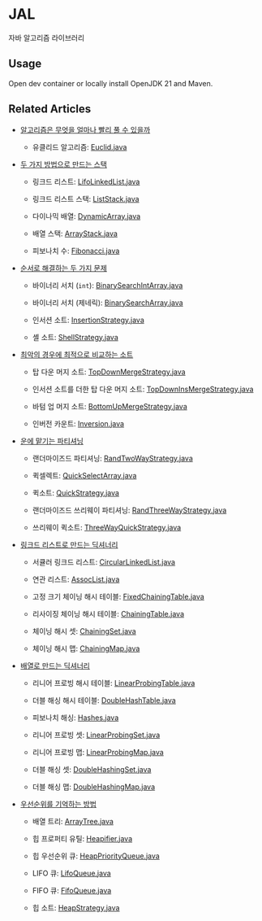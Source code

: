 # JAL

자바 알고리즘 라이브러리

## Usage

Open dev container or locally install OpenJDK 21 and Maven.

## Related Articles

- [알고리즘은 무엇을 얼마나 빨리 풀 수 있을까](https://drop.rooi.dev/posts/2024/05/07/01)

  - 유클리드 알고리즘: [Euclid.java](./src/main/java/org/jal/math/Euclid.java)

- [두 가지 방법으로 만드는 스택](https://drop.rooi.dev/posts/2024/05/09/01)

  - 링크드 리스트: [LifoLinkedList.java](./src/main/java/org/jal/collections/list/LifoLinkedList.java)

  - 링크드 리스트 스택: [ListStack.java](./src/main/java/org/jal/collections/stack/ListStack.java)

  - 다이나믹 배열: [DynamicArray.java](./src/main/java/org/jal/collections/array/DynamicArray.java)

  - 배열 스택: [ArrayStack.java](./src/main/java/org/jal/collections/stack/ArrayStack.java)

  - 피보나치 수: [Fibonacci.java](./src/main/java/org/jal/math/Fibonacci.java)

- [순서로 해결하는 두 가지 문제](https://drop.rooi.dev/posts/2024/05/16/01)

  - 바이너리 서치 (`int`): [BinarySearchIntArray.java](./src/main/java/org/jal/search/BinarySearchIntArray.java)

  - 바이너리 서치 (제네릭): [BinarySearchArray.java](./src/main/java/org/jal/search/BinarySearchArray.java)

  - 인서션 소트: [InsertionStrategy.java](./src/main/java/org/jal/sorting/strategy/arrays/InsertionStrategy.java)

  - 셸 소트: [ShellStrategy.java](./src/main/java/org/jal/sorting/strategy/arrays/ShellStrategy.java)

- [최악의 경우에 최적으로 비교하는 소트](https://drop.rooi.dev/posts/2024/05/21/01)

  - 탑 다운 머지 소트: [TopDownMergeStrategy.java](./src/main/java/org/jal/sorting/strategy/arrays/TopDownMergeStrategy.java)

  - 인서션 소트를 더한 탑 다운 머지 소트: [TopDownInsMergeStrategy.java](./src/main/java/org/jal/sorting/strategy/arrays/TopDownInsMergeStrategy.java)

  - 바텀 업 머지 소트: [BottomUpMergeStrategy.java](./src/main/java/org/jal/sorting/strategy/arrays/BottomUpMergeStrategy.java)

  - 인버전 카운트: [Inversion.java](./src/main/java/org/jal/sorting/util/Inversion.java)

- [운에 맡기는 파티셔닝](https://drop.rooi.dev/posts/2024/06/15/01)

  - 랜더마이즈드 파티셔닝: [RandTwoWayStrategy.java](./src/main/java/org/jal/partition/RandTwoWayStrategy.java)

  - 퀵셀렉트: [QuickSelectArray.java](./src/main/java/org/jal/search/QuickSelectArray.java)

  - 퀵소트: [QuickStrategy.java](./src/main/java/org/jal/sorting/strategy/arrays/QuickStrategy.java)

  - 랜더마이즈드 쓰리웨이 파티셔닝: [RandThreeWayStrategy.java](./src/main/java/org/jal/partition/RandThreeWayStrategy.java)

  - 쓰리웨이 퀵소트: [ThreeWayQuickStrategy.java](./src/main/java/org/jal/sorting/strategy/arrays/ThreeWayQuickStrategy.java)

- [링크드 리스트로 만드는 딕셔너리](https://drop.rooi.dev/posts/2024/06/29/01/)

  - 서큘러 링크드 리스트: [CircularLinkedList.java](./src/main/java/org/jal/collections/list/CircularLinkedList.java)

  - 연관 리스트: [AssocList.java](./src/main/java/org/jal/collections/dictionary/AssocList.java)

  - 고정 크기 체이닝 해시 테이블: [FixedChainingTable.java](./src/main/java/org/jal/collections/dictionary/FixedChainingTable.java)

  - 리사이징 체이닝 해시 테이블: [ChainingTable.java](./src/main/java/org/jal/collections/dictionary/ChainingTable.java)

  - 체이닝 해시 셋: [ChainingSet.java](./src/main/java/org/jal/collections/set/ChainingSet.java)

  - 체이닝 해시 맵: [ChainingMap.java](./src/main/java/org/jal/collections/map/ChainingMap.java)

- [배열로 만드는 딕셔너리](https://drop.rooi.dev/posts/2024/07/04/01/)

  - 리니어 프로빙 해시 테이블: [LinearProbingTable.java](./src/main/java/org/jal/collections/dictionary/LinearProbingTable.java)

  - 더블 해싱 해시 테이블: [DoubleHashTable.java](./src/main/java/org/jal/collections/dictionary/DoubleHashingTable.java)

  - 피보나치 해싱: [Hashes.java](./src/main/java/org/jal/util/Hashes.java)

  - 리니어 프로빙 셋: [LinearProbingSet.java](./src/main/java/org/jal/collections/set/LinearProbingSet.java)

  - 리니어 프로빙 맵: [LinearProbingMap.java](./src/main/java/org/jal/collections/map/LinearProbingMap.java)

  - 더블 해싱 셋: [DoubleHashingSet.java](./src/main/java/org/jal/collections/set/DoubleHashingSet.java)

  - 더블 해싱 맵: [DoubleHashingMap.java](./src/main/java/org/jal/collections/map/DoubleHashingMap.java)

- [우선순위를 기억하는 방법](https://drop.rooi.dev/posts/2024/07/15/01/)

  - 배열 트리: [ArrayTree.java](./src/main/java/org/jal/collections/heap/ArrayTree.java)

  - 힙 프로퍼티 유틸: [Heapifier.java](./src/main/java/org/jal/collections/heap/Heapifier.java)

  - 힙 우선순위 큐: [HeapPriorityQueue.java](./src/main/java/org/jal/collections/queue/HeapPriorityQueue.java)

  - LIFO 큐: [LifoQueue.java](./src/main/java/org/jal/collections/queue/LifoQueue.java)

  - FIFO 큐: [FifoQueue.java](./src/main/java/org/jal/collections/queue/FifoQueue.java)

  - 힙 소트: [HeapStrategy.java](./src/main/java/org/jal/sorting/strategy/arrays/HeapStrategy.java)

